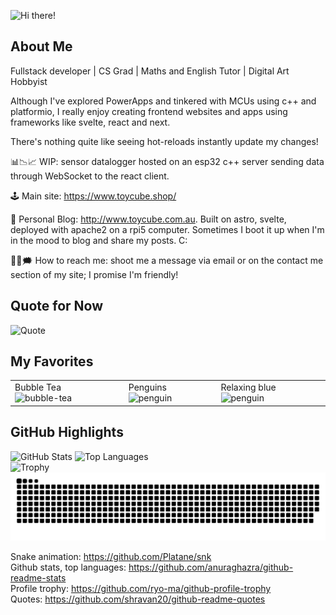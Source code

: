 ![Hi there!](https://github.com/user-attachments/assets/48709d99-8461-4ddd-9d78-35d14d1643a7)
## About Me
Fullstack developer | CS Grad | Maths and English Tutor | Digital Art Hobbyist

Although I've explored PowerApps and tinkered with MCUs using c++ and platformio, I really enjoy creating frontend websites and apps using frameworks like svelte, react and next.  

There's nothing quite like seeing hot-reloads instantly update my changes!  

📊📉📈 WIP: sensor datalogger hosted on an esp32 c++ server sending data through WebSocket to the react client.  

🕹️ Main site: https://www.toycube.shop/  

🍁 Personal Blog: http://www.toycube.com.au. 
Built on astro, svelte, deployed with apache2 on a rpi5 computer. Sometimes I boot it up when I'm in the mood to blog and share my posts. C:

💭💬🗯️ How to reach me: shoot me a message via email or on the contact me section of my site; I promise I'm friendly!  

## Quote for Now
![Quote](https://github-readme-quotes-bay.vercel.app/quote)  

## My Favorites
<table>
  <tr>
    <td>
      Bubble Tea
      <img src="https://github.com/user-attachments/assets/429bdeb3-2130-4a45-972d-ec30a882f3fe" alt="bubble-tea" width="150"/>
    </td>
    <td>
      Penguins
      <img src="https://github.com/user-attachments/assets/eb173be3-c499-4699-8549-381fe9900582" alt="penguin" width="150"/>
    </td>
    <td>
      Relaxing blue
      <img src="https://github.com/user-attachments/assets/ff789cbc-f325-4355-a7f9-9e18cb3998b6" alt="penguin" width="150"/>
    </td>
  </tr>
</table>

## GitHub Highlights  
![GitHub Stats](https://github-readme-stats.vercel.app/api?username=rashidarudino&show_icons=true&hide_title=true&count_private=true&hide=prs)
![Top Languages](https://github-readme-stats.vercel.app/api/top-langs/?username=rashidarudino&hide=html&layout=compact)  
![Trophy](https://github-profile-trophy.vercel.app/?username=rashidarudino&row=1&column=7)  
![Snake animation](https://raw.githubusercontent.com/rashidarudino/rashidarudino/output/github-contribution-grid-snake.svg) 

Snake animation: https://github.com/Platane/snk  
Github stats, top languages: https://github.com/anuraghazra/github-readme-stats  
Profile trophy: https://github.com/ryo-ma/github-profile-trophy  
Quotes: https://github.com/shravan20/github-readme-quotes
